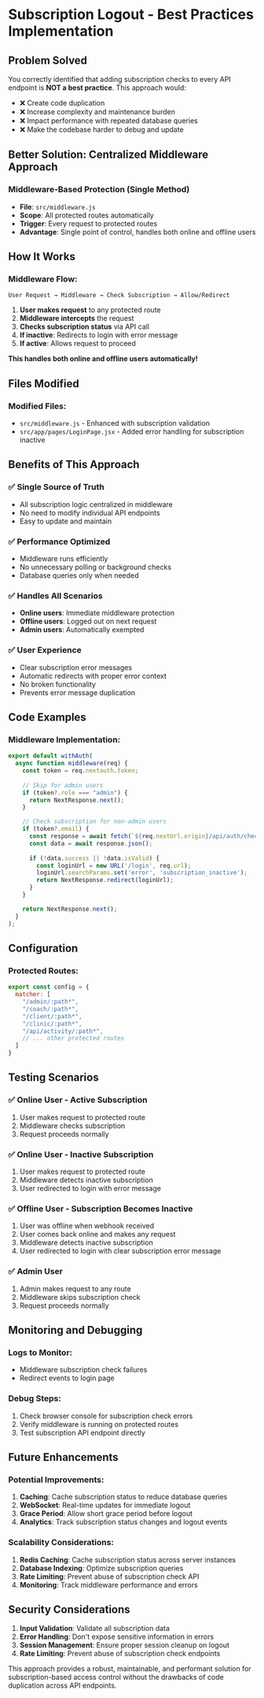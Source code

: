 # Subscription Logout - Best Practices Implementation

## Problem Solved

You correctly identified that adding subscription checks to every API endpoint is **NOT a best practice**. This approach would:
- ❌ Create code duplication
- ❌ Increase complexity and maintenance burden
- ❌ Impact performance with repeated database queries
- ❌ Make the codebase harder to debug and update

## Better Solution: Centralized Middleware Approach

### **Middleware-Based Protection (Single Method)**
- **File**: `src/middleware.js`
- **Scope**: All protected routes automatically
- **Trigger**: Every request to protected routes
- **Advantage**: Single point of control, handles both online and offline users

## How It Works

### Middleware Flow:
```
User Request → Middleware → Check Subscription → Allow/Redirect
```

1. **User makes request** to any protected route
2. **Middleware intercepts** the request
3. **Checks subscription status** via API call
4. **If inactive**: Redirects to login with error message
5. **If active**: Allows request to proceed

**This handles both online and offline users automatically!**

## Files Modified

### Modified Files:
- `src/middleware.js` - Enhanced with subscription validation
- `src/app/pages/LoginPage.jsx` - Added error handling for subscription inactive

## Benefits of This Approach

### ✅ **Single Source of Truth**
- All subscription logic centralized in middleware
- No need to modify individual API endpoints
- Easy to update and maintain

### ✅ **Performance Optimized**
- Middleware runs efficiently
- No unnecessary polling or background checks
- Database queries only when needed

### ✅ **Handles All Scenarios**
- **Online users**: Immediate middleware protection
- **Offline users**: Logged out on next request
- **Admin users**: Automatically exempted

### ✅ **User Experience**
- Clear subscription error messages
- Automatic redirects with proper error context
- No broken functionality
- Prevents error message duplication

## Code Examples

### Middleware Implementation:
```javascript
export default withAuth(
  async function middleware(req) {
    const token = req.nextauth.token;
    
    // Skip for admin users
    if (token?.role === "admin") {
      return NextResponse.next();
    }

    // Check subscription for non-admin users
    if (token?.email) {
      const response = await fetch(`${req.nextUrl.origin}/api/auth/check-subscription`);
      const data = await response.json();
      
      if (!data.success || !data.isValid) {
        const loginUrl = new URL('/login', req.url);
        loginUrl.searchParams.set('error', 'subscription_inactive');
        return NextResponse.redirect(loginUrl);
      }
    }

    return NextResponse.next();
  }
);
```



## Configuration

### Protected Routes:
```javascript
export const config = { 
  matcher: [
    "/admin/:path*", 
    "/coach/:path*", 
    "/client/:path*", 
    "/clinic/:path*",
    "/api/activity/:path*",
    // ... other protected routes
  ]
}
```

## Testing Scenarios

### ✅ **Online User - Active Subscription**
1. User makes request to protected route
2. Middleware checks subscription
3. Request proceeds normally

### ✅ **Online User - Inactive Subscription**
1. User makes request to protected route
2. Middleware detects inactive subscription
3. User redirected to login with error message

### ✅ **Offline User - Subscription Becomes Inactive**
1. User was offline when webhook received
2. User comes back online and makes any request
3. Middleware detects inactive subscription
4. User redirected to login with clear subscription error message

### ✅ **Admin User**
1. Admin makes request to any route
2. Middleware skips subscription check
3. Request proceeds normally

## Monitoring and Debugging

### Logs to Monitor:
- Middleware subscription check failures
- Redirect events to login page

### Debug Steps:
1. Check browser console for subscription check errors
2. Verify middleware is running on protected routes
3. Test subscription API endpoint directly

## Future Enhancements

### Potential Improvements:
1. **Caching**: Cache subscription status to reduce database queries
2. **WebSocket**: Real-time updates for immediate logout
3. **Grace Period**: Allow short grace period before logout
4. **Analytics**: Track subscription status changes and logout events

### Scalability Considerations:
1. **Redis Caching**: Cache subscription status across server instances
2. **Database Indexing**: Optimize subscription queries
3. **Rate Limiting**: Prevent abuse of subscription check API
4. **Monitoring**: Track middleware performance and errors

## Security Considerations

1. **Input Validation**: Validate all subscription data
2. **Error Handling**: Don't expose sensitive information in errors
3. **Session Management**: Ensure proper session cleanup on logout
4. **Rate Limiting**: Prevent abuse of subscription check endpoints

This approach provides a robust, maintainable, and performant solution for subscription-based access control without the drawbacks of code duplication across API endpoints. 